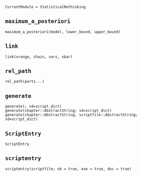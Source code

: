 ```@meta
CurrentModule = StatisticalRethinking
```

## `maximum_a_posteriori`
```@docs
maximum_a_posteriori(model, lower_bound, upper_bound)
```

## `link`
```@docs
link(xrange, chain, vars, xbar) 
```

## `rel_path`
```@docs
rel_path(parts...)
```

## `generate`
```@docs
generate(; sd=script_dict)
generate(chapter::AbstractString; sd=script_dict)
generate(chapter::AbstractString, scriptfile::AbstractString; sd=script_dict)
```

## `ScriptEntry`
```@docs
ScriptEntry
```

## `scriptentry`
```@docs
scriptentry(scriptfile; nb = true, exe = true, doc = true)
```

